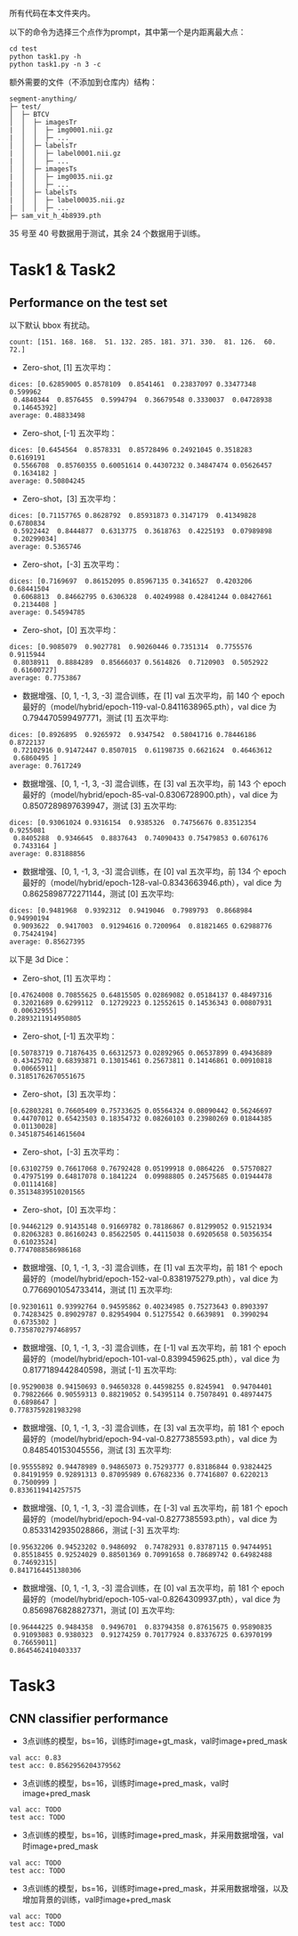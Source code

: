 所有代码在本文件夹内。

以下的命令为选择三个点作为prompt，其中第一个是内距离最大点：
```
cd test
python task1.py -h
python task1.py -n 3 -c
```

额外需要的文件（不添加到仓库内）结构：
```
segment-anything/
├─ test/
│  ├─ BTCV
│  │  ├─ imagesTr
|  │  │  ├─ img0001.nii.gz
|  │  │  ├─ ...
│  │  ├─ labelsTr
|  │  │  ├─ label0001.nii.gz
|  │  │  ├─ ...
│  │  ├─ imagesTs
|  │  │  ├─ img0035.nii.gz
|  │  │  ├─ ...
│  │  ├─ labelsTs
|  │  │  ├─ label00035.nii.gz
|  │  │  ├─ ...
├─ sam_vit_h_4b8939.pth
```

35 号至 40 号数据用于测试，其余 24 个数据用于训练。

# Task1 & Task2
## Performance on the test set

以下默认 bbox 有扰动。

```
count: [151. 168. 168.  51. 132. 285. 181. 371. 330.  81. 126.  60.  72.]
```

*   Zero-shot, [1] 五次平均：
```
dices: [0.62859005 0.8578109  0.8541461  0.23837097 0.33477348 0.599962
 0.4840344  0.8576455  0.5994794  0.36679548 0.3330037  0.04728938
 0.14645392]
average: 0.48833498
```

*   Zero-shot, [-1] 五次平均：
```
dices: [0.6454564  0.8578331  0.85728496 0.24921045 0.3518283  0.6169191
 0.5566708  0.85760355 0.60051614 0.44307232 0.34847474 0.05626457
 0.1634182 ]
average: 0.50804245
```

*   Zero-shot，[3] 五次平均：
```
dices: [0.71157765 0.8628792  0.85931873 0.3147179  0.41349828 0.6780834
 0.5922442  0.8444877  0.6313775  0.3618763  0.4225193  0.07989898
 0.20299034]
average: 0.5365746
```

*   Zero-shot，[-3] 五次平均：
```
dices: [0.7169697  0.86152095 0.85967135 0.3416527  0.4203206  0.68441504
 0.6068813  0.84662795 0.6306328  0.40249988 0.42841244 0.08427661
 0.2134408 ]
average: 0.54594785
```

*   Zero-shot，[0] 五次平均：
```
dices: [0.9085079  0.9027781  0.90260446 0.7351314  0.7755576  0.9115944
 0.8038911  0.8884289  0.85666037 0.5614826  0.7120903  0.5052922
 0.61600727]
average: 0.7753867
```

*   数据增强、[0, 1, -1, 3, -3] 混合训练，在 [1] val 五次平均，前 140 个 epoch 最好的（model/hybrid/epoch-119-val-0.8411638965.pth），val dice 为 0.794470599497771，测试 [1] 五次平均:
```
dices: [0.8926895  0.9265972  0.9347542  0.58041716 0.78446186 0.8722137
 0.72102916 0.91472447 0.8507015  0.61198735 0.6621624  0.46463612
 0.6860495 ]
average: 0.7617249
```

*   数据增强、[0, 1, -1, 3, -3] 混合训练，在 [3] val 五次平均，前 143 个 epoch 最好的（model/hybrid/epoch-85-val-0.8306728900.pth），val dice 为 0.8507289897639947，测试 [3] 五次平均:
```
dices: [0.93061024 0.9316154  0.9385326  0.74756676 0.83512354 0.9255081
 0.8405288  0.9346645  0.8837643  0.74090433 0.75479853 0.6076176
 0.7433164 ]
average: 0.83188856
```

*   数据增强、[0, 1, -1, 3, -3] 混合训练，在 [0] val 五次平均，前 134 个 epoch 最好的（model/hybrid/epoch-128-val-0.8343663946.pth），val dice 为 0.8625898772271144，测试 [0] 五次平均:
```
dices: [0.9481968  0.9392312  0.9419046  0.7989793  0.8668984  0.94990194
 0.9093622  0.9417003  0.91294616 0.7200964  0.81821465 0.62988776
 0.75424194]
average: 0.85627395
```

以下是 3d Dice：

*   Zero-shot, [1] 五次平均：
```
[0.47624008 0.70855625 0.64815505 0.02869082 0.05184137 0.48497316
 0.32021689 0.6299112  0.12729223 0.12552615 0.14536343 0.00807931
 0.00632955]
0.2893211914950805
```

*   Zero-shot, [-1] 五次平均：
```
[0.50783719 0.71876435 0.66312573 0.02892965 0.06537899 0.49436889
 0.43425702 0.68393871 0.13015461 0.25673811 0.14146861 0.00910818
 0.00665911]
0.31851762670551675
```

*   Zero-shot，[3] 五次平均：
```
[0.62803281 0.76605409 0.75733625 0.05564324 0.08090442 0.56246697
 0.44707012 0.65423503 0.18354732 0.08260103 0.23980269 0.01844385
 0.01130028]
0.34518754614615604
```

*   Zero-shot，[-3] 五次平均：
```
[0.63102759 0.76617068 0.76792428 0.05199918 0.0864226  0.57570827
 0.47975199 0.64817078 0.1841224  0.09988805 0.24575685 0.01944478
 0.01114168]
0.35134839510201565
```

*   Zero-shot，[0] 五次平均：
```
[0.94462129 0.91435148 0.91669782 0.78186867 0.81299052 0.91521934
 0.82063283 0.86160243 0.85622505 0.44115038 0.69205658 0.50356354
 0.61023524]
0.7747088586986168
```

*   数据增强、[0, 1, -1, 3, -3] 混合训练，在 [1] val 五次平均，前 181 个 epoch 最好的（model/hybrid/epoch-152-val-0.8381975279.pth），val dice 为 0.7766901054733414，测试 [1] 五次平均:
```
[0.92301611 0.93992764 0.94595862 0.40234985 0.75273643 0.8903397
 0.74283425 0.89029787 0.82954904 0.51275542 0.6639891  0.3990294
 0.6735302 ]
0.7358702797468957
```

*   数据增强、[0, 1, -1, 3, -3] 混合训练，在 [-1] val 五次平均，前 181 个 epoch 最好的（model/hybrid/epoch-101-val-0.8399459625.pth），val dice 为 0.8177189442840598，测试 [-1] 五次平均:
```
[0.95290038 0.94150693 0.94650328 0.44598255 0.8245941  0.94704401
 0.79822666 0.90559313 0.88219052 0.54395114 0.75078491 0.48974475
 0.6898647 ]
0.7783759281983298
```

*   数据增强、[0, 1, -1, 3, -3] 混合训练，在 [3] val 五次平均，前 181 个 epoch 最好的（model/hybrid/epoch-94-val-0.8277385593.pth），val dice 为 0.848540153045556，测试 [3] 五次平均:
```
[0.95555892 0.94478989 0.94865073 0.75293777 0.83186844 0.93824425
 0.84191959 0.92891313 0.87095989 0.67682336 0.77416807 0.6220213
 0.7500999 ]
0.8336119414257575
```

*   数据增强、[0, 1, -1, 3, -3] 混合训练，在 [-3] val 五次平均，前 181 个 epoch 最好的（model/hybrid/epoch-94-val-0.8277385593.pth），val dice 为 0.8533142935028866，测试 [-3] 五次平均:
```
[0.95632206 0.94523202 0.9486092  0.74782931 0.83787115 0.94744951
 0.85518455 0.92524029 0.88501369 0.70991658 0.78689742 0.64982488
 0.74692315]
0.8417164451380306
```

*   数据增强、[0, 1, -1, 3, -3] 混合训练，在 [0] val 五次平均，前 181 个 epoch 最好的（model/hybrid/epoch-105-val-0.8264309937.pth），val dice 为 0.8569876828827371，测试 [0] 五次平均:
```
[0.96444225 0.9484358  0.9496701  0.83794358 0.87615675 0.95890835
 0.91093083 0.9380323  0.91274259 0.70177924 0.83376725 0.63970199
 0.76659011]
0.8645462410403337
```


# Task3
## CNN classifier performance
*   3点训练的模型，bs=16，训练时image+gt_mask，val时image+pred_mask
```
val acc: 0.83
test acc: 0.8562956204379562
```

*   3点训练的模型，bs=16，训练时image+pred_mask，val时image+pred_mask
```
val acc: TODO
test acc: TODO
```

*   3点训练的模型，bs=16，训练时image+pred_mask，并采用数据增强，val时image+pred_mask
```
val acc: TODO
test acc: TODO
```

*   3点训练的模型，bs=16，训练时image+pred_mask，并采用数据增强，以及增加背景的训练，val时image+pred_mask
```
val acc: TODO
test acc: TODO
```
